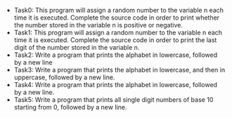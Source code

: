 - Task0: This program will assign a random number to the variable n each time it is executed. Complete the source code in order to print whether the number stored in the variable n is positive or negative.
- Task1: This program will assign a random number to the variable n each time it is executed. Complete the source code in order to print the last digit of the number stored in the variable n.
- Task2: Write a program that prints the alphabet in lowercase, followed by a new line
- Task3: Write a program that prints the alphabet in lowercase, and then in uppercase, followed by a new line.
- Task4: Write a program that prints the alphabet in lowercase, followed by a new line.
- Task5: Write a program that prints all single digit numbers of base 10 starting from 0, followed by a new line.
